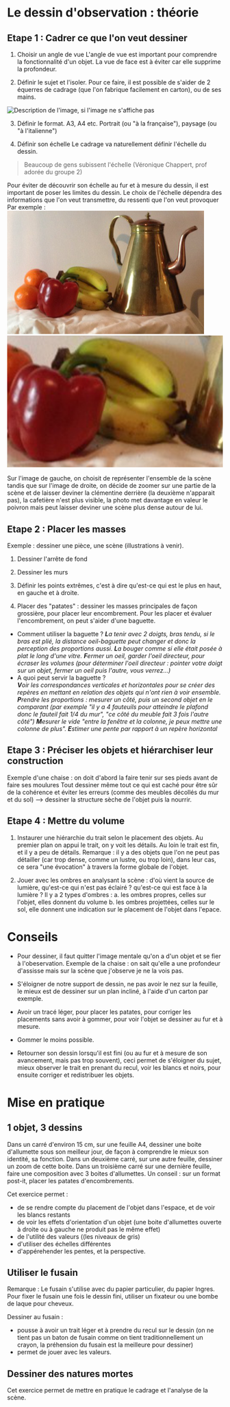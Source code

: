 <!-- TITLE: Dessin d'observation -->
<!-- SUBTITLE: Guide pour analyser une scène/des objets observés, et les dessiner  -->

# Le dessin d'observation : théorie

## Etape 1 : Cadrer ce que l'on veut dessiner 


1. Choisir un angle de vue 
L'angle de vue est important pour comprendre la fonctionnalité d'un objet. La vue de face est à éviter car elle supprime la profondeur. 

2. Définir le sujet et l'isoler. 
Pour ce faire, il est possible de s'aider de 2 équerres de cadrage (que l'on fabrique facilement en carton), ou de ses mains. 

![Description de l'image, si l'image ne s'affiche pas](https://consciencejoyeuse.files.wordpress.com/2017/11/cadrage-photographie.jpg  "Cadrer notre dessin à l'aide des mains")

3. Définir le format.
A3, A4 etc.
Portrait (ou "à la française"), paysage (ou "à l'italienne")

1. Définir son échelle
Le cadrage va naturellement définir l'échelle du dessin. 
> Beaucoup de gens subissent l'échelle (Véronique Chappert, prof adorée du groupe 2)

Pour éviter de découvrir son échelle au fur et à mesure du dessin, il est important de poser les limites du dessin. 
Le choix de l'échelle dépendra des informations que l'on veut transmettre, du ressenti que l'on veut provoquer 
Par exemple : 
![Exemple Echelle 1](/uploads/dessin-main-levee/exemple-echelle-1.png "Exemple Echelle 1") ![Exemple Echelle 2](/uploads/dessin-main-levee/exemple-echelle-2.png "Exemple Echelle 2")

Sur l'image de gauche, on choisit de représenter l'ensemble de la scène tandis que sur l'image de droite, on décide de zoomer sur une partie de la scène et de laisser deviner la clémentine derrière (la deuxième n'apparait pas), la cafetière n'est plus visible, la photo met davantage en valeur le poivron mais peut laisser deviner une scène plus dense autour de lui.   

## Etape 2 : Placer les masses

Exemple : dessiner une pièce, une scène (illustrations à venir). 

1. Dessiner l'arrête de fond

1. Dessiner les murs

1. Définir les points extrêmes, c'est à dire qu'est-ce qui est le plus en haut, en gauche et à droite. 

1. Placer des "patates" : dessiner les masses principales de façon grossière, pour placer leur encombrement. Pour les placer et évaluer l'encombrement, on peut s'aider d'une baguette. 

* Comment utiliser la baguette ? 
***L**a tenir avec 2 doigts, bras tendu, si le bras est plié, la distance oeil-baguette peut changer et donc la perception des proportions aussi. 
**L**a bouger comme si elle était posée à plat le long d'une vitre. 
**F**ermer un oeil, garder l'oeil directeur, pour écraser les volumes (pour déterminer l'oeil directeur : pointer votre doigt sur un objet, fermer un oeil puis l'autre, vous verrez...)*
* A quoi peut servir la baguette ?  
***V**oir les correspondances verticales et horizontales pour se créer des repères en mettant en relation des objets qui n'ont rien à voir ensemble. 
**P**rendre les proportions : mesurer un côté, puis un second objet en le comparant (par exemple "il y a 4 fauteuils pour atteindre le plafond donc le fauteil fait 1/4 du mur", "ce côté du meuble fait 3 fois l'autre côté")
**M**esurer le vide "entre la fenêtre et la colonne, je peux mettre une colonne de plus". 
**E**stimer une pente par rapport à un repère horizontal* 

## Etape 3 : Préciser les objets et hiérarchiser leur construction

Exemple d'une chaise : on doit d'abord la faire tenir sur ses pieds avant de faire ses moulures
Tout dessiner même tout ce qui est caché pour être sûr de la cohérence et éviter les erreurs (comme des meubles décollés du mur et du sol) --> dessiner la structure sèche de l'objet puis la nourrir. 

## Etape 4 : Mettre du volume
1. Instaurer une hiérarchie du trait selon le placement des objets. 
Au premier plan on appui le trait, on y voit les détails.
Au loin le trait est fin, et il y a peu de détails.
Remarque : il y a des objets que l'on ne peut pas détailler (car trop dense, comme un lustre, ou trop loin), dans leur cas, ce sera "une évocation" à travers la forme globale de l'objet.  

1. Jouer avec les ombres en analysant la scène :  d'où vient la source de lumière, qu'est-ce qui n'est pas éclairé ? qu'est-ce qui est face à la lumière ? 
Il y a 2 types d'ombres : 
a. les ombres propres, celles sur l'objet, elles donnent du volume 
b. les ombres projettées, celles sur le sol, elle donnent une indication sur le placement de l'objet dans l'epace.


# Conseils 
* Pour dessiner, il faut quitter l'image mentale qu'on a d'un objet et se fier à l'obeservation. Exemple de la chaise : on sait qu'elle a une profondeur d'assisse mais sur la scène que j'observe je ne la vois pas. 

* S'éloigner de notre support de dessin, ne pas avoir le nez sur la feuille, le mieux est de dessiner sur un plan incliné, à l'aide d'un carton par exemple. 

* Avoir un tracé léger, pour placer les patates, pour corriger les placements sans avoir à gommer, pour voir l'objet se dessiner au fur et à mesure.

* Gommer le moins possible. 

* Retourner son dessin lorsqu'il est fini  (ou au fur et à mesure de son avancement, mais pas trop souvent), ceci permet de s'éloigner du sujet, mieux observer le trait en prenant du recul, voir les blancs et noirs, pour ensuite corriger et redistribuer les objets. 

# Mise en pratique 

## 1 objet, 3 dessins 
Dans un carré d'environ 15 cm, sur une feuille A4, dessiner une boite d'allumette sous son meilleur jour, de façon à comprendre le mieux son identité, sa fonction. 
Dans un deuxième carré, sur une autre feuille, dessiner un zoom de cette boite.
Dans un troisième carré sur une dernière feuille, faire une composition avec 3 boites d'allumettes. Un conseil : sur un format post-it, placer les patates d'encombrements. 

Cet exercice permet : 
* de se rendre compte du placement de l'objet dans l'espace, et de voir les blancs restants
* de voir les effets d'orientation d'un objet (une boite d'allumettes ouverte à droite ou à gauche ne produit pas le même effet)
* de l'utilité des valeurs ((les niveaux de gris)
* d'utiliser des échelles différentes 
* d'appérehender les pentes, et la perspective. 

## Utiliser le fusain 
Remarque : Le fusain s'utilise avec du papier particulier, du papier Ingres. Pour fixer le fusain une fois le dessin fini, utiliser un fixateur ou une bombe de laque pour cheveux. 

Dessiner au fusain : 
* pousse à avoir un trait léger et à prendre du recul sur le dessin (on ne tient pas un baton de fusain comme on tient traditionnellement un crayon, la préhension du fusain est la meilleure pour dessiner)
* permet de jouer avec les valeurs. 

## Dessiner des natures mortes 
Cet exercice permet de mettre en pratique le cadrage et l'analyse de la scène. 

